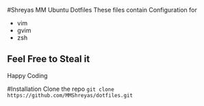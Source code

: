 #Shreyas MM Ubuntu Dotfiles 
These files contain Configuration for 
* vim
* gvim
* zsh

## Feel Free to Steal it
Happy Coding

#Installation
Clone the repo ```git clone https://github.com/MMShreyas/dotfiles.git```



